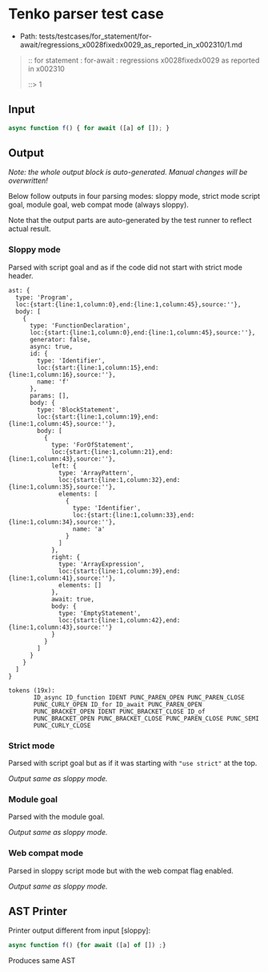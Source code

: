 # Tenko parser test case

- Path: tests/testcases/for_statement/for-await/regressions_x0028fixedx0029_as_reported_in_x002310/1.md

> :: for statement : for-await : regressions x0028fixedx0029 as reported in x002310
>
> ::> 1

## Input

`````js
async function f() { for await ([a] of []); }
`````

## Output

_Note: the whole output block is auto-generated. Manual changes will be overwritten!_

Below follow outputs in four parsing modes: sloppy mode, strict mode script goal, module goal, web compat mode (always sloppy).

Note that the output parts are auto-generated by the test runner to reflect actual result.

### Sloppy mode

Parsed with script goal and as if the code did not start with strict mode header.

`````
ast: {
  type: 'Program',
  loc:{start:{line:1,column:0},end:{line:1,column:45},source:''},
  body: [
    {
      type: 'FunctionDeclaration',
      loc:{start:{line:1,column:0},end:{line:1,column:45},source:''},
      generator: false,
      async: true,
      id: {
        type: 'Identifier',
        loc:{start:{line:1,column:15},end:{line:1,column:16},source:''},
        name: 'f'
      },
      params: [],
      body: {
        type: 'BlockStatement',
        loc:{start:{line:1,column:19},end:{line:1,column:45},source:''},
        body: [
          {
            type: 'ForOfStatement',
            loc:{start:{line:1,column:21},end:{line:1,column:43},source:''},
            left: {
              type: 'ArrayPattern',
              loc:{start:{line:1,column:32},end:{line:1,column:35},source:''},
              elements: [
                {
                  type: 'Identifier',
                  loc:{start:{line:1,column:33},end:{line:1,column:34},source:''},
                  name: 'a'
                }
              ]
            },
            right: {
              type: 'ArrayExpression',
              loc:{start:{line:1,column:39},end:{line:1,column:41},source:''},
              elements: []
            },
            await: true,
            body: {
              type: 'EmptyStatement',
              loc:{start:{line:1,column:42},end:{line:1,column:43},source:''}
            }
          }
        ]
      }
    }
  ]
}

tokens (19x):
       ID_async ID_function IDENT PUNC_PAREN_OPEN PUNC_PAREN_CLOSE
       PUNC_CURLY_OPEN ID_for ID_await PUNC_PAREN_OPEN
       PUNC_BRACKET_OPEN IDENT PUNC_BRACKET_CLOSE ID_of
       PUNC_BRACKET_OPEN PUNC_BRACKET_CLOSE PUNC_PAREN_CLOSE PUNC_SEMI
       PUNC_CURLY_CLOSE
`````

### Strict mode

Parsed with script goal but as if it was starting with `"use strict"` at the top.

_Output same as sloppy mode._

### Module goal

Parsed with the module goal.

_Output same as sloppy mode._

### Web compat mode

Parsed in sloppy script mode but with the web compat flag enabled.

_Output same as sloppy mode._

## AST Printer

Printer output different from input [sloppy]:

````js
async function f() {for await ([a] of []) ;}
````

Produces same AST
